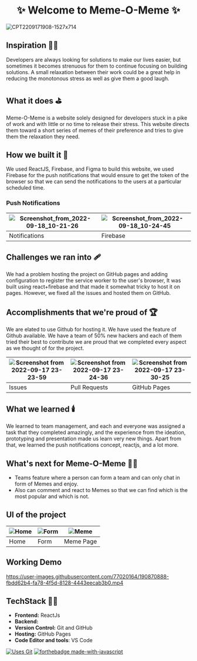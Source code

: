 <h1 align="center">
              ✨ Welcome to  Meme-O-Meme ✨ <br /> 
</h1>

 
![CPT2209171908-1527x714](https://user-images.githubusercontent.com/77020164/190859870-80877225-8f98-4390-b8da-cc11c1105c72.gif)


## Inspiration 🧑‍🎨
Developers are always looking for solutions to make our lives easier, but sometimes it becomes strenuous for them to continue focusing on building solutions. A small relaxation between their work could be a great help in reducing the monotonous stress as well as give them a good laugh.

## What it does ⛳
Meme-O-Meme is a website solely designed for developers stuck in a pike of work and with little or no time to release their stress. This website directs them toward a short series of memes of their preference and tries to give them the relaxation they need.

## How we built it 🚧
We used ReactJS, Firebase, and Figma to build this website, we used Firebase for the push notifications that would ensure to get the token of the browser so that we can send the notifications to the users at a particular scheduled time.

### Push Notifications

|  ![Screenshot_from_2022-09-18_10-21-26](https://user-images.githubusercontent.com/77020164/190886697-db605531-520e-49fa-8f01-70a1f50a5f47.png) | ![Screenshot_from_2022-09-18_10-24-45](https://user-images.githubusercontent.com/77020164/190886576-ca31f1ad-25a0-4eae-acae-20e7fa27be2b.png) 
|-|-|
| Notifications | Firebase |


## Challenges we ran into 🩹
We had a problem hosting the project on GitHub pages and adding configuration to register the service worker to the user's browser, It was built using react+firebase and that made it somewhat tricky to host it on pages. However, we fixed all the issues and hosted them on GitHub.

## Accomplishments that we're proud of 🏆
We are elated to use Github for hosting it. We have used the feature of Github available.
We have a team of 50% new hackers and each of them tried their best to contribute we are proud that we completed every aspect as we thought of for the project. 

| ![Screenshot from 2022-09-17 23-23-59](https://user-images.githubusercontent.com/77020164/190870320-edd815a7-d53a-4725-937c-db5ee7c28316.png) | ![Screenshot from 2022-09-17 23-24-36](https://user-images.githubusercontent.com/77020164/190870305-2f2454c7-e63c-4fd2-9520-6d1a2ef02206.png) | ![Screenshot from 2022-09-17 23-30-25](https://user-images.githubusercontent.com/77020164/190870410-35f32531-27aa-4756-b149-b4175e4a33cc.png)
|-|-|-|
| Issues | Pull Requests | GitHub Pages |

## What we learned 🕯️
We learned to team management, and each and everyone was assigned a task that they completed amazingly,  and the experience from the ideation, prototyping and presentation made us learn very new things. Apart from that, we learned the push notifications concept, reactjs, and a lot more.

## What's next for Meme-O-Meme 🧑‍💻
* Teams feature where a person can form a team and can only chat in form of Memes and enjoy.
*  Also can comment and react to Memes so that we can find which is the most popular and which is not.


## UI of the project 

| ![Home](https://user-images.githubusercontent.com/79780735/190871908-00e889f2-62df-4038-9ce5-2e5f88f129bf.png) | ![Form](https://user-images.githubusercontent.com/79780735/190871937-9af4ec5c-28d7-442a-a7fa-dd534cef2452.png) | ![Meme](https://user-images.githubusercontent.com/79780735/190871959-35285871-1543-4658-99b1-46fd185690c2.png) 
|-|-|-|
| Home | Form | Meme Page |

## Working Demo


https://user-images.githubusercontent.com/77020164/190870888-fbdd62b4-fa78-4f5d-8128-4443eecab3b0.mp4



## TechStack 🧑‍💻

- **Frontend:** ReactJs
- **Backend:** 
- **Version Control:** Git and GitHub
- **Hosting:** GitHub Pages
- **Code Editor and tools**: VS Code

[![Uses Git](https://forthebadge.com/images/badges/uses-git.svg)](https://github.com/yashikajotwani12/Meme-O-Meme) 
[![forthebadge made-with-javascript](http://ForTheBadge.com/images/badges/made-with-javascript.svg)](https://github.com/yashikajotwani12/Meme-O-Meme)



